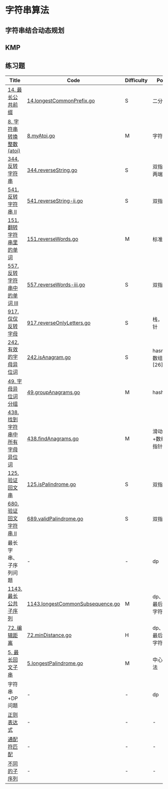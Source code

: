 # 字符串算法

## 字符串结合动态规划

## KMP

## 练习题

| Title | Code | <span id="Top">Difficulty</span> | Points |
| ----- | ---- | -------------------------------- |--------|
|[14. 最长公共前缀](https://leetcode-cn.com/problems/longest-common-prefix/)|[14.longestCommonPrefix.go](14.longestCommonPrefix.go)|S|二分法|
|[8. 字符串转换整数 (atoi)](https://leetcode-cn.com/problems/string-to-integer-atoi/)|[8.myAtoi.go](8.myAtoi.go)|M|字符串|
|[344. 反转字符串](https://leetcode-cn.com/problems/reverse-string/)|[344.reverseString.go](344.reverseString.go)|S|双指针、两端夹逼|
|[541. 反转字符串 II](https://leetcode-cn.com/problems/reverse-string-ii/)|[541.reverseString-ii.go](541.reverseString-ii.go)|S|双指针|
|[151. 翻转字符串里的单词](https://leetcode-cn.com/problems/reverse-words-in-a-string/)|[151.reverseWords.go](151.reverseWords.go)|M|标准库|
|[557. 反转字符串中的单词 III](https://leetcode-cn.com/problems/reverse-words-in-a-string-iii/)|[557.reverseWords-iii.go](557.reverseWords-iii.go)|S|双指针|
|[917. 仅仅反转字母](https://leetcode-cn.com/problems/reverse-only-letters/)|[917.reverseOnlyLetters.go](917.reverseOnlyLetters.go)|S|栈，双指针|
|[242. 有效的字母异位词](https://leetcode-cn.com/problems/valid-anagram/)|[242.isAnagram.go](242.isAnagram.go)|S|hasmap、数组[26]int|
|[49. 字母异位词分组](https://leetcode-cn.com/problems/group-anagrams/)|[49.groupAnagrams.go](49.groupAnagrams.go)|M|hashmap|
|[438. 找到字符串中所有字母异位词](https://leetcode-cn.com/problems/find-all-anagrams-in-a-string/)|[438.findAnagrams.go](438.findAnagrams.go)|M|滑动窗口+数组、双指针|
|[125. 验证回文串](https://leetcode-cn.com/problems/valid-palindrome/)|[125.isPalindrome.go](125.isPalindrome.go)|S|双指针|
|[680. 验证回文字符串 Ⅱ](https://leetcode-cn.com/problems/valid-palindrome-ii/)|[689.validPalindrome.go](689.validPalindrome.go)|S|双指针|
|最长字串、子序列问题|-|-|dp|
|[1143. 最长公共子序列](https://leetcode-cn.com/problems/longest-common-subsequence/)|[1143.longestCommonSubsequence.go](1143.longestCommonSubsequence.go)|M|dp、删除最后一个字符比较|
|[72. 编辑距离](https://leetcode-cn.com/problems/edit-distance/)|[72.minDistance.go](72.minDistance.go)|H|dp、删除最后一个字符比较|
|[5. 最长回文子串](https://leetcode-cn.com/problems/longest-palindromic-substring/)|[5.longestPalindrome.go](5.longestPalindrome.go)|M|中心扩展法|
|字符串+DP问题|-|-|dp|
|[正则表达式](.)|-|-|-|
|[通配符匹配](.)|-|-|-|
|[不同的子序列](.)|-|-|-|

